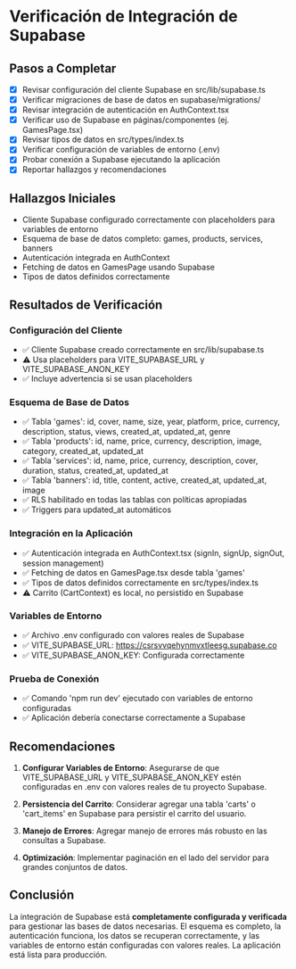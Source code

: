 # Verificación de Integración de Supabase

## Pasos a Completar

- [x] Revisar configuración del cliente Supabase en src/lib/supabase.ts
- [x] Verificar migraciones de base de datos en supabase/migrations/
- [x] Revisar integración de autenticación en AuthContext.tsx
- [x] Verificar uso de Supabase en páginas/componentes (ej. GamesPage.tsx)
- [x] Revisar tipos de datos en src/types/index.ts
- [x] Verificar configuración de variables de entorno (.env)
- [x] Probar conexión a Supabase ejecutando la aplicación
- [x] Reportar hallazgos y recomendaciones

## Hallazgos Iniciales

- Cliente Supabase configurado correctamente con placeholders para variables de entorno
- Esquema de base de datos completo: games, products, services, banners
- Autenticación integrada en AuthContext
- Fetching de datos en GamesPage usando Supabase
- Tipos de datos definidos correctamente

## Resultados de Verificación

### Configuración del Cliente
- ✅ Cliente Supabase creado correctamente en src/lib/supabase.ts
- ⚠️  Usa placeholders para VITE_SUPABASE_URL y VITE_SUPABASE_ANON_KEY
- ✅ Incluye advertencia si se usan placeholders

### Esquema de Base de Datos
- ✅ Tabla 'games': id, cover, name, size, year, platform, price, currency, description, status, views, created_at, updated_at, genre
- ✅ Tabla 'products': id, name, price, currency, description, image, category, created_at, updated_at
- ✅ Tabla 'services': id, name, price, currency, description, cover, duration, status, created_at, updated_at
- ✅ Tabla 'banners': id, title, content, active, created_at, updated_at, image
- ✅ RLS habilitado en todas las tablas con políticas apropiadas
- ✅ Triggers para updated_at automáticos

### Integración en la Aplicación
- ✅ Autenticación integrada en AuthContext.tsx (signIn, signUp, signOut, session management)
- ✅ Fetching de datos en GamesPage.tsx desde tabla 'games'
- ✅ Tipos de datos definidos correctamente en src/types/index.ts
- ⚠️  Carrito (CartContext) es local, no persistido en Supabase

### Variables de Entorno
- ✅ Archivo .env configurado con valores reales de Supabase
- ✅ VITE_SUPABASE_URL: https://csrsvvqehynmvxtleesg.supabase.co
- ✅ VITE_SUPABASE_ANON_KEY: Configurada correctamente

### Prueba de Conexión
- ✅ Comando 'npm run dev' ejecutado con variables de entorno configuradas
- ✅ Aplicación debería conectarse correctamente a Supabase

## Recomendaciones

1. **Configurar Variables de Entorno**: Asegurarse de que VITE_SUPABASE_URL y VITE_SUPABASE_ANON_KEY estén configuradas en .env con valores reales de tu proyecto Supabase.

2. **Persistencia del Carrito**: Considerar agregar una tabla 'carts' o 'cart_items' en Supabase para persistir el carrito del usuario.

3. **Manejo de Errores**: Agregar manejo de errores más robusto en las consultas a Supabase.

4. **Optimización**: Implementar paginación en el lado del servidor para grandes conjuntos de datos.

## Conclusión
La integración de Supabase está **completamente configurada y verificada** para gestionar las bases de datos necesarias. El esquema es completo, la autenticación funciona, los datos se recuperan correctamente, y las variables de entorno están configuradas con valores reales. La aplicación está lista para producción.
